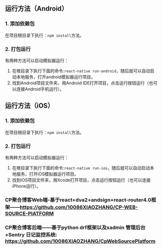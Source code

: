## 运行方法（Android）

### 1. 添加依赖包
在项目根目录下执行：``npm install``方法。



### 2. 打包运行

有两种方法可以启动模拟器运行：
1. 在根目录下执行下面的命令:``react-native run-android``，随后就可以自动启动本地服务，打开android模拟器运行项目。
2. 找到Android项目文件夹，用Android IDE打开项目，点击运行按钮运行（也可以连接Android手机运行）。

## 运行方法（iOS）

### 1. 添加依赖包
在项目根目录下执行：``npm install``方法。



### 2. 打包运行

有两种方法可以启动模拟器运行：
1. 在根目录下执行下面的命令:``react-native run-ios``，随后就可以自动启动本地服务，打开iOS模拟器运行项目。
2. 找到iOS项目文件夹，用Xcode打开项目，点击运行按钮运行（也可以连接iPhone运行）。

### CP聚合博客Web端-基于react+dva2+andsign+react-router4.0框架——https://github.com/10086XIAOZHANG/CP-WEB-SOURCE-PlATFORM
### CP聚合博客后端——基于python drf框架以及xadmin 管理后台+Sentry 日记监控系统: https://github.com/10086XIAOZHANG/CpWebSourcePlatform
